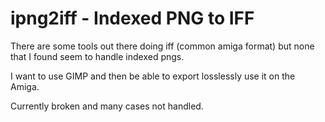 # ipng2iff - Indexed PNG to IFF

There are some tools out there doing iff (common amiga format) but none that I found seem to handle indexed pngs.

I want to use GIMP and then be able to export losslessly use it on the Amiga.

Currently broken and many cases not handled.

